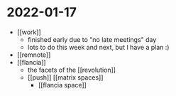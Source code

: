 # 2022-01-17

- [[work]]
  - finished early due to "no late meetings" day
  - lots to do this week and next, but I have a plan :)
- [[remnote]]
- [[flancia]]
  - the facets of the [[revolution]]
  - [[push]] [[matrix spaces]]
    - [[flancia space]]
